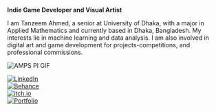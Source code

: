 **Indie Game Developer and Visual Artist**

I am Tanzeem Ahmed, a senior at University of Dhaka, with a major in Applied
Mathematics and currently based in Dhaka, Bangladesh. My interests lie in machine
learning and data analysis. I am also involved in digital art and game development for
projects-competitions, and professional commissions.

![AMPS PI GIF](assets/amps-pi.gif)

[![LinkedIn](https://img.shields.io/badge/LinkedIn-43B581?style=flat&logo=linkedin&logoColor=white)](https://www.linkedin.com/in/tanzeemsakib/)  
[![Behance](https://img.shields.io/badge/Behance-43B581?style=flat&logo=behance&logoColor=white)](https://www.behance.net/tanzeemsakib)  
[![itch.io](https://img.shields.io/badge/itch.io-43B581?style=flat&logo=itch.io&logoColor=white)](https://tanzeem-ahmed-sakib.itch.io/)  
[![Portfolio](https://img.shields.io/badge/Portfolio-43B581?style=flat&logo=github&logoColor=white)](https://tanzeemsakib.github.io/)

